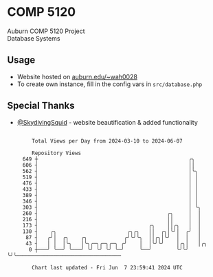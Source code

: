 # COMP 5120
Auburn COMP 5120 Project  
Database Systems

## Usage
- Website hosted on [auburn.edu/~wah0028](https://webhome.auburn.edu/~wah0028/)
- To create own instance, fill in the config vars in `src/database.php`

## Special Thanks
- [@SkydivingSquid](https://github.com/SkydivingSquid) - website beautification & added functionality

```

        Total Views per Day from 2024-03-10 to 2024-06-07

        Repository Views
     649 ┼                                                 ╭╮
     606 ┤                                                 ││
     562 ┤                                                 │╰╮
     519 ┤                                                 │ │
     476 ┤                                                 │ │
     433 ┤                                                 │ │
     389 ┤                                                 │ │
     346 ┤                                                 │ │
     303 ┤                                                 │ ╰╮
     260 ┤                                          ╭╮     │  │
     216 ┤                                          ││     │  │
     173 ┤                                    ╭╮    ││╭╮   │  │
     130 ┤    ╭╮                       ╭╮╭╮   ││  ╭╮│╰╯│  ╭╯  │
      87 ┤   ╭╯│  ╭╮    ╭╮            ╭╯╰╯╰╮  ││╭╮│╰╯  │  │   │
      43 ┤   │ │  │╰╮   │╰╮╭─╮╭─╮╭─╮ ╭╯    │  │╰╯╰╯    │╭╮│   │╭╮
       0 ┼───╯ ╰──╯ ╰───╯ ╰╯ ╰╯ ╰╯ ╰─╯     ╰──╯        ╰╯╰╯   ╰╯╰──────────────────────────────────

        Chart last updated - Fri Jun  7 23:59:41 2024 UTC
        
```
